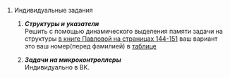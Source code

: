 1. Индивидуальные задания
    1. **_Структуры и указатели_**  
        Решить с помощью динамического выделения памяти задачи на структуры [в книге Павловой на страницах 144-151](http://www.hel.susu.ru/oop/pavl.pdf) ваш вариант это ваш номер(перед фамилией) в [таблице](https://docs.google.com/spreadsheets/d/18kFjKYWFkckrT_8A5nxBWfJCOL46ZrXVVeJGJJfRUbg/edit#gid=0)
        

    1. **_Задачи на микроконтроллеры_**  
        Индивидуально в ВК.
